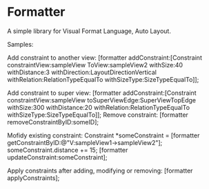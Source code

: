 Formatter
=========

A simple library for Visual Format Language, Auto Layout. 

Samples:

Add constraint to another view:
[formatter addConstraint:[Constraint constraintView:sampleView
                                                 ToView:sampleView2
                                               withSize:40
                                           withDistance:3
                                          withDirection:LayoutDirectionVertical
                                           withRelation:RelationTypeEqualTo
                                           withSizeType:SizeTypeEqualTo]];

Add constraint to super view:
[formatter addConstraint:[Constraint constraintView:sampleView
                                    toSuperViewEdge:SuperViewTopEdge 
                                           withSize:300 
                                       withDistance:20 
                                       withRelation:RelationTypeEqualTo 
                                       withSizeType:SizeTypeEqualTo]];
Remove constraint:
[formatter removeConstraintByID:someID];

Mofidy existing constraint:
Constraint *someConstraint = [formatter getConstraintByID:@"V:sampleView1->sampleView2"];
someConstraint.distance += 15;
[formatter updateConstraint:someConstraint];

Apply constraints after adding, modifying or removing:
[formatter applyConstraints];
